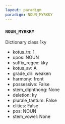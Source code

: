 ```yaml
---
layout: paradigm
paradigm: NOUN_MYRKKY
---
```

### ` NOUN_MYRKKY `

Dictionary class 1ky
* kotus_tn: 1
* upos: NOUN
* suffix_regex: kky
* kotus_av: A
* grade_dir: weaken
* harmony: front
* possessive: False
* stem_diphthong: None
* deletion: ky
* plurale_tantum: False
* clitics: False
* pos: NOUN
* stem_vowel: None
